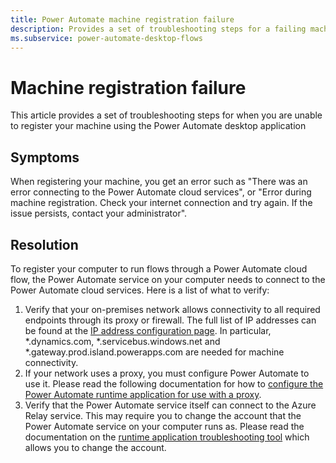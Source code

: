 ```yaml
---
title: Power Automate machine registration failure
description: Provides a set of troubleshooting steps for a failing machine registration
ms.subservice: power-automate-desktop-flows
---
```

# Machine registration failure

This article provides a set of troubleshooting steps for when you are unable to register your machine using the Power Automate desktop application

## Symptoms

When registering your machine, you get an error such as "There was an error connecting to the Power Automate cloud services", or "Error during machine registration. Check your internet connection and try again. If the issue persists, contact your administrator".

## Resolution

To register your computer to run flows through a Power Automate cloud flow, the Power Automate service on your computer needs to connect to the Power Automate cloud services. Here is a list of what to verify:

1. Verify that your on-premises network allows connectivity to all required endpoints through its proxy or firewall. The full list of IP addresses can be found at the [IP address configuration page](https://learn.microsoft.com/en-us/power-automate/ip-address-configuration). In particular, *.dynamics.com, *.servicebus.windows.net and *.gateway.prod.island.powerapps.com are needed for machine connectivity.
1. If your network uses a proxy, you must configure Power Automate to use it. Please read the following documentation for how to [configure the Power Automate runtime application for use with a proxy](https://support.microsoft.com/topic/power-automate-for-desktop-proxy-setup-8a79d690-1c02-416f-8af1-f057df5fe9b7).
1. Verify that the Power Automate service itself can connect to the Azure Relay service. This may require you to change the account that the Power Automate service on your computer runs as. Please read the documentation on the [runtime application troubleshooting tool](https://learn.microsoft.com/power-automate/desktop-flows/troubleshoot#change-the-on-premises-service-account) which allows you to change the account.
